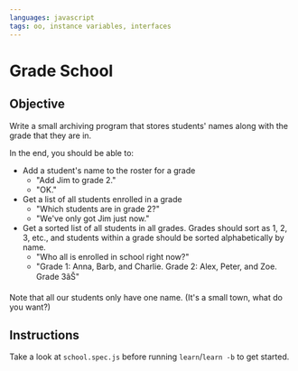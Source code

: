```yaml
---
languages: javascript
tags: oo, instance variables, interfaces
---
```


# Grade School

## Objective

Write a small archiving program that stores students' names along with the grade that they are in.

In the end, you should be able to:

- Add a student's name to the roster for a grade
  - "Add Jim to grade 2."
  - "OK."
- Get a list of all students enrolled in a grade
  - "Which students are in grade 2?"
  - "We've only got Jim just now."
- Get a sorted list of all students in all grades.
  Grades should sort as 1, 2, 3, etc.,
  and students within a grade should be sorted alphabetically by name.
  - "Who all is enrolled in school right now?"
  - "Grade 1: Anna, Barb, and Charlie. Grade 2: Alex, Peter, and Zoe. Grade 3âŠ"

Note that all our students only have one name.
(It's a small town, what do you want?)

## Instructions

Take a look at `school.spec.js` before running `learn`/`learn -b` to get started. 